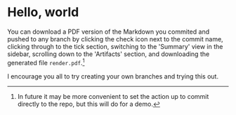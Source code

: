 # Hello, world

You can download a PDF version of the Markdown you commited and pushed to any branch by clicking the check icon next to the commit name, clicking through to the tick section, switching to the 'Summary' view in the sidebar, scrolling down to the 'Artifacts' section, and downloading the generated file `render.pdf`.[^1]

[^1]: In future it may be more convenient to set the action up to commit directly to the repo, but this will do for a demo.

I encourage you all to try creating your own branches and trying this out.